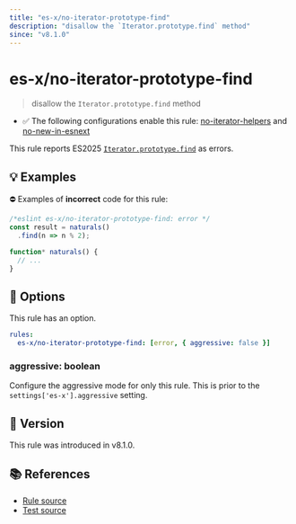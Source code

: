 ```yaml
---
title: "es-x/no-iterator-prototype-find"
description: "disallow the `Iterator.prototype.find` method"
since: "v8.1.0"
---
```


# es-x/no-iterator-prototype-find
> disallow the `Iterator.prototype.find` method

- ✅ The following configurations enable this rule: [no-iterator-helpers] and [no-new-in-esnext]

This rule reports ES2025 [`Iterator.prototype.find`](https://github.com/tc39/proposal-iterator-helpers) as errors.

## 💡 Examples

⛔ Examples of **incorrect** code for this rule:

<eslint-playground type="bad">

```js
/*eslint es-x/no-iterator-prototype-find: error */
const result = naturals()
  .find(n => n % 2);

function* naturals() {
  // ...
}
```

</eslint-playground>

## 🔧 Options

This rule has an option.

```yaml
rules:
  es-x/no-iterator-prototype-find: [error, { aggressive: false }]
```

### aggressive: boolean

Configure the aggressive mode for only this rule.
This is prior to the `settings['es-x'].aggressive` setting.

## 🚀 Version

This rule was introduced in v8.1.0.

## 📚 References

- [Rule source](https://github.com/eslint-community/eslint-plugin-es-x/blob/master/lib/rules/no-iterator-prototype-find.js)
- [Test source](https://github.com/eslint-community/eslint-plugin-es-x/blob/master/tests/lib/rules/no-iterator-prototype-find.js)

[no-iterator-helpers]: ../configs/index.md#no-iterator-helpers
[no-new-in-esnext]: ../configs/index.md#no-new-in-esnext
